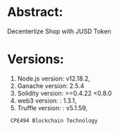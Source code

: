 # Abstract:
Decenterlize Shop with JUSD Token

# Versions:
1. Node.js version: v12.18.2,
2. Ganache version: 2.5.4
3. Solidity version: >=0.4.22 <0.8.0
4. web3 version: : 1.3.1,
5. Truffle version: : v5.1.59,

` CPE494 Blockchain Technology`
